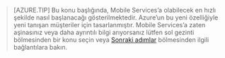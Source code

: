 
>[AZURE.TIP] Bu konu başlığında, Mobile Services’a olabilecek en hızlı şekilde nasıl başlanacağı gösterilmektedir. Azure’un bu yeni özelliğiyle yeni tanışan müşteriler için tasarlanmıştır. Mobile Services’a zaten aşinasınız veya daha ayrıntılı bilgi arıyorsanız lütfen sol gezinti bölmesinden bir konu seçin veya [Sonraki adımlar](#next-steps) bölmesinden ilgili bağlantılara bakın.


<!--HONumber=Jun16_HO2-->


